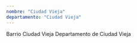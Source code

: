 ```yaml
---
nombre: "Ciudad Vieja"
departamento: "Ciudad Vieja"
---
```


Barrio Ciudad Vieja
Departamento de Ciudad Vieja
